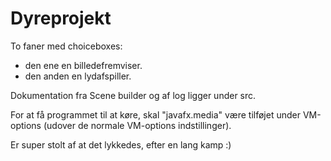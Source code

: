 # Dyreprojekt

To faner med choiceboxes:
- den ene en billedefremviser.
- den anden en lydafspiller.

Dokumentation fra Scene builder og af log ligger under src.

For at få programmet til at køre, skal "javafx.media" være tilføjet under VM-options (udover de normale VM-options indstillinger).


Er super stolt af at det lykkedes, efter en lang kamp :)
